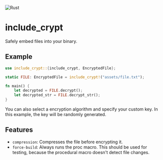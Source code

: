 ![Rust](https://github.com/not-matthias/include_crypt/workflows/Rust/badge.svg)

# include_crypt
Safely embed files into your binary.

## Example

```rust
use include_crypt::{include_crypt, EncryptedFile};

static FILE: EncryptedFile = include_crypt!("assets/file.txt");

fn main() {
    let decrypted = FILE.decrypt();
    let decrypted_str = FILE.decrypt_str();
}

```

You can also select a encryption algorithm and specify your custom key. In this example, the key will be randomly generated.

## Features

- `compression`: Compresses the file before encrypting it.
- `force-build`: Always runs the proc macro. This should be used for testing, because the procedural macro doesn't detect file changes.
